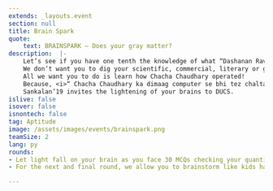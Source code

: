 ```yaml
---
extends: _layouts.event
section: null
title: Brain Spark
quote:
    text: BRAINSPARK – Does your gray matter?
description:  |-
    Let’s see if you have one tenth the knowledge of what “Dashanan Ravana” had, because that is exactly what is needed here. Let your brain do the workout now. 
    We don’t want you to dig your scientific, commercial, literary or general knowledge. 
    All we want you to do is learn how Chacha Chaudhary operated! 
    Because, <i>“ Chacha Chaudhary ka dimaag computer se bhi tez chalta hai ”</i>
    Sankalan’19 invites the lightening of your brains to DUCS.
islive: false
isover: false
isnontech: false
tag: Aptitude
image: /assets/images/events/brainspark.png
teamSize: 2
lang: py
rounds:
- Let light fall on your brain as you face 30 MCQs checking your quantitative aptitude in the first round.
- For the next and final round, we allow you to brainstorm like kids having a grown up’s brain to solve some very “basic” puzzles and riddles!

---
```

